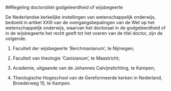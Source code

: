 <meta http-equiv='Content-Type' content='text/html; charset=utf-8' />

##Regeling doctorstitel godgeleerdheid of wijsbegeerte

De Nederlandse kerkelijke instellingen van wetenschappelijk onderwijs, bedoeld in artikel XXIII van de overgangsbepalingen van de Wet op het wetenschappelijk onderwijs, waarvan het doctoraat in de godgeleerdheid of in de wijsbegeerte het recht geeft tot het voeren van de titel doctor, zijn de volgende: 

1. Faculteit der wijsbegeerte ‘Berchmanianum’, te Nijmegen;  

2. Faculteit van theologie ‘Canisianum’, te Maastricht;  

3. Academie, uitgaande van de Johannes Calvijnstichting, te Kampen;  

4. Theologische Hogeschool van de Gereformeerde kerken in Nederland, Broederweg 15, te Kampen.      
